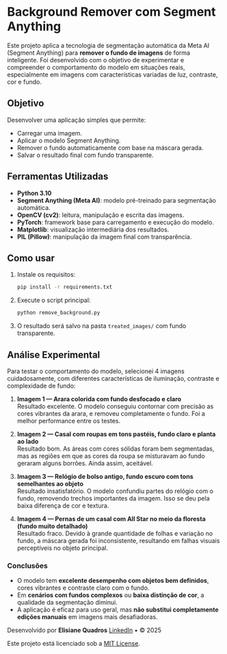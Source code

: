 # Background Remover com Segment Anything

Este projeto aplica a tecnologia de segmentação automática da Meta AI (Segment Anything) para **remover o fundo de imagens** de forma inteligente. Foi desenvolvido com o objetivo de experimentar e compreender o comportamento do modelo em situações reais, especialmente em imagens com características variadas de luz, contraste, cor e fundo.

## Objetivo

Desenvolver uma aplicação simples que permite:

- Carregar uma imagem.
- Aplicar o modelo Segment Anything.
- Remover o fundo automaticamente com base na máscara gerada.
- Salvar o resultado final com fundo transparente.

## Ferramentas Utilizadas

- **Python 3.10**
- **Segment Anything (Meta AI)**: modelo pré-treinado para segmentação automática.
- **OpenCV (cv2)**: leitura, manipulação e escrita das imagens.
- **PyTorch**: framework base para carregamento e execução do modelo.
- **Matplotlib**: visualização intermediária dos resultados.
- **PIL (Pillow)**: manipulação da imagem final com transparência.

## Como usar

1. Instale os requisitos:

   ```bash
   pip install -r requirements.txt
   ```

2. Execute o script principal:

   ```bash
   python remove_background.py
   ```

3. O resultado será salvo na pasta `treated_images/` com fundo transparente.

## Análise Experimental

Para testar o comportamento do modelo, selecionei 4 imagens cuidadosamente, com diferentes características de iluminação, contraste e complexidade de fundo:

1. **Imagem 1 — Arara colorida com fundo desfocado e claro**  
   Resultado excelente. O modelo conseguiu contornar com precisão as cores vibrantes da arara, e removeu completamente o fundo. Foi a melhor performance entre os testes.

2. **Imagem 2 — Casal com roupas em tons pastéis, fundo claro e planta ao lado**  
   Resultado bom. As áreas com cores sólidas foram bem segmentadas, mas as regiões em que as cores da roupa se misturavam ao fundo geraram alguns borrões. Ainda assim, aceitável.

3. **Imagem 3 — Relógio de bolso antigo, fundo escuro com tons semelhantes ao objeto**  
   Resultado insatisfatório. O modelo confundiu partes do relógio com o fundo, removendo trechos importantes da imagem. Isso se deu pela baixa diferença de cor e textura.

4. **Imagem 4 — Pernas de um casal com All Star no meio da floresta (fundo muito detalhado)**  
   Resultado fraco. Devido à grande quantidade de folhas e variação no fundo, a máscara gerada foi inconsistente, resultando em falhas visuais perceptíveis no objeto principal.

### Conclusões

- O modelo tem **excelente desempenho com objetos bem definidos**, cores vibrantes e contraste claro com o fundo.
- Em **cenários com fundos complexos** ou **baixa distinção de cor**, a qualidade da segmentação diminui.
- A aplicação é eficaz para uso geral, mas **não substitui completamente edições manuais** em imagens mais desafiadoras.

Desenvolvido por **Elisiane Quadros**
[LinkedIn](https://www.linkedin.com/in/elisiane-quadros/) • © 2025

Este projeto está licenciado sob a [MIT License](LICENSE).
